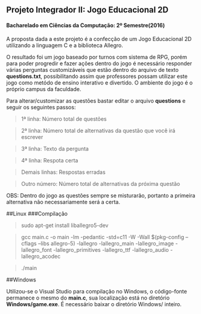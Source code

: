 ## Projeto Integrador II: Jogo Educacional 2D
#### Bacharelado em Ciências da Computação: 2º Semestre(2016)

A proposta dada a este projeto é a confecção de um Jogo Educacional 2D utilizando a linguagem C e a biblioteca Allegro.

O resultado foi um jogo baseado por turnos com sistema de RPG, porém para poder progredir e fazer ações dentro do jogo é necessário responder várias perguntas customizáveis que estão dentro do arquivo de texto <b>questions.txt</b>, possibilitando assim que professores possam utilizar este jogo como metódo de ensino interativo e divertido. O ambiente do jogo é o próprio campus da faculdade.

Para alterar/customizar as questões bastar editar o arquivo <b>questions</b> e seguir os seguintes passos:
>1ª linha: Número total de questões

>2ª linha: Número total de alternativas da questão que você irá escrever

>3ª linha: Texto da pergunta

>4ª linha: Respota certa

>Demais linhas: Respostas erradas

>Outro número: Número total de alternativas da próxima questão

OBS: Dentro do jogo as questões sempre se misturarão, portanto a primeira alternativa não necessariamente será a certa.



##Linux
###Compilação

>sudo apt-get install liballegro5-dev

>gcc main.c -o main -lm -pedantic -std=c11 -W -Wall $(pkg-config –cflags –libs allegro-5) -lallegro -lallegro_main -lallegro_image -lallegro_font -lallegro_primitives -lallegro_ttf -lallegro_audio -lallegro_acodec

>./main

##Windows

Utilizou-se o Visual Studio para compilação no Windows, o código-fonte permanece o mesmo do <b>main.c</b>, sua localização está no diretório <b>Windows/game.exe</b>. É necessário baixar o diretório Windows/ inteiro.
